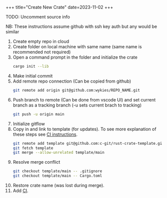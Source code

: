 +++
title="Create New Crate"
date=2023-11-02
+++

TODO: Uncomment source info

<!-- Patterned on: [New Repo Creation](@/git/new_repo.md) -->

NB: These instructions assume github with ssh key auth but any would be similar

1. Create empty repo in cloud
2. Create folder on local machine with same name (same name is recommended not required)
3. Open a command prompt in the folder and initialize the crate
   ```sh
   cargo init --lib
   ```
4. Make initial commit
5. Add remote repo connection (Can be copied from github)
   ```sh
   git remote add origin git@github.com:wykies/REPO_NAME.git
   ```
6. Push branch to remote (Can be done from vscode UI) and set current branch as a tracking branch (-u sets current brach to tracking)
   ```sh
   git push -u origin main
   ```
7. Initialize gitflow
8. Copy in and link to template (for updates). To see more explanation of these steps see [CI instructions](@/rust/ci.md).
   ```sh
   git remote add template git@github.com:c-git/rust-crate-template.git
   git fetch template
   git merge --allow-unrelated template/main
   ```
9. Resolve merge conflict
   ```sh
   git checkout template/main -- .gitignore
   git checkout template/main -- Cargo.toml
   ```
10. Restore crate name (was lost during merge).
11. Add [CI](@/rust/ci.md).
